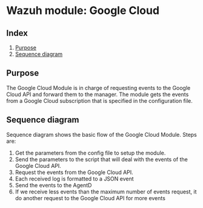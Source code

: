 <!---
Copyright (C) 2015-2021, Wazuh Inc.
Created by Wazuh, Inc. <info@wazuh.com>.
This program is free software; you can redistribute it and/or modify it under the terms of GPLv2
-->

# Wazuh module: Google Cloud
## Index
1. [Purpose](#purpose)
2. [Sequence diagram](#sequence-diagram)

## Purpose
The Google Cloud Module is in charge of requesting events to the Google Cloud API and forward them to the manager. The module gets the events from a Google Cloud subscription that is specified in the configuration file.

## Sequence diagram
Sequence diagram shows the basic flow of the Google Cloud Module. Steps are:
1. Get the parameters from the config file to setup the module.
2. Send the parameters to the script that will deal with the events of the Google Cloud API.
3. Request the events from the Google Cloud API.
4. Each received log is formatted to a JSON event
5. Send the events to the AgentD
6. If we receive less events than the maximum number of events request, it do another request to the Google Cloud API for more events
